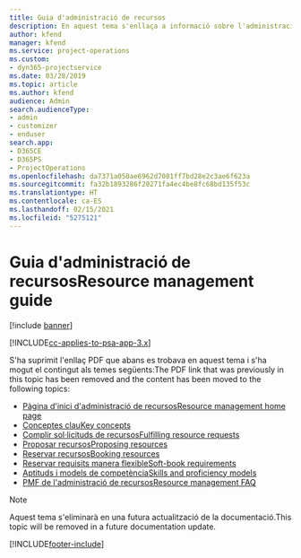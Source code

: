 ```yaml
---
title: Guia d'administració de recursos
description: En aquest tema s'enllaça a informació sobre l'administració de recursos al Project Service Automation
author: kfend
manager: kfend
ms.service: project-operations
ms.custom:
- dyn365-projectservice
ms.date: 03/28/2019
ms.topic: article
ms.author: kfend
audience: Admin
search.audienceType:
- admin
- customizer
- enduser
search.app:
- D365CE
- D365PS
- ProjectOperations
ms.openlocfilehash: da7371a050ae6962d7081ff7bd28e2c3ae6f623a
ms.sourcegitcommit: fa32b1893286f20271fa4ec4be8fc68bd135f53c
ms.translationtype: HT
ms.contentlocale: ca-ES
ms.lasthandoff: 02/15/2021
ms.locfileid: "5275121"
---
```

# <a name="resource-management-guide"></a><span data-ttu-id="66cfa-103">Guia d'administració de recursos</span><span class="sxs-lookup"><span data-stu-id="66cfa-103">Resource management guide</span></span>

[!include [banner](../../includes/psa-now-project-operations.md)]

[!INCLUDE[cc-applies-to-psa-app-3.x](../../includes/cc-applies-to-psa-app-3x.md)]

<span data-ttu-id="66cfa-104">S'ha suprimit l'enllaç PDF que abans es trobava en aquest tema i s'ha mogut el contingut als temes següents:</span><span class="sxs-lookup"><span data-stu-id="66cfa-104">The PDF link that was previously in this topic has been removed and the content has been moved to the following topics:</span></span>

- [<span data-ttu-id="66cfa-105">Pàgina d'inici d'administració de recursos</span><span class="sxs-lookup"><span data-stu-id="66cfa-105">Resource management home page</span></span>](../resource-management-home-page.md)
- [<span data-ttu-id="66cfa-106">Conceptes clau</span><span class="sxs-lookup"><span data-stu-id="66cfa-106">Key concepts</span></span>](../reports-key-concepts.md)
- [<span data-ttu-id="66cfa-107">Complir sol·licituds de recursos</span><span class="sxs-lookup"><span data-stu-id="66cfa-107">Fulfilling resource requests</span></span>](../resource-management-fulfill-requests.md)
- [<span data-ttu-id="66cfa-108">Proposar recursos</span><span class="sxs-lookup"><span data-stu-id="66cfa-108">Proposing resources</span></span>](../resource-management-propose-resources.md)
- [<span data-ttu-id="66cfa-109">Reservar recursos</span><span class="sxs-lookup"><span data-stu-id="66cfa-109">Booking resources</span></span>](../resource-management-book-resources-scheduleboard.md)
- [<span data-ttu-id="66cfa-110">Reservar requisits manera flexible</span><span class="sxs-lookup"><span data-stu-id="66cfa-110">Soft-book requirements</span></span>](../resource-management-softbook-requirements.md)
- [<span data-ttu-id="66cfa-111">Aptituds i models de competència</span><span class="sxs-lookup"><span data-stu-id="66cfa-111">Skills and proficiency models</span></span>](../resource-management-skills-proficiency.md)
- [<span data-ttu-id="66cfa-112">PMF de l'administració de recursos</span><span class="sxs-lookup"><span data-stu-id="66cfa-112">Resource management FAQ</span></span>](../resource-management-faq.md)

> [!NOTE]
> <span data-ttu-id="66cfa-113">Aquest tema s'eliminarà en una futura actualització de la documentació.</span><span class="sxs-lookup"><span data-stu-id="66cfa-113">This topic will be removed in a future documentation update.</span></span> 


[!INCLUDE[footer-include](../../includes/footer-banner.md)]